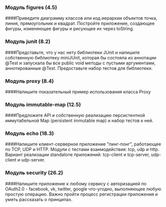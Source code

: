 ### **Модуль figures (4.5)**

####Приведите диаграмму классов или код иерархии объектов точка, линия, прямоугольник и квадрат. Постройте приложение, создающее фигуры, изменяющее фигуры и рисующее их через toString.

### **Модуль junit (8.2)**

####Представьте, что у нас нету библиотеки JUnit и напишите собственную библиотеку miniJUnit, которая бы состояла из аннотации @Test и запускала бы все public void методы c пустыми аргументами, аннотированные @Test. Предоставьте набор тестов для библиотеки.

### **Модуль proxy (8.4)**

####Напишите показательный пример использования класса Proxy

### **Модуль immutable-map (12.5)**

####Предложите API и собственную реализацию персистентной иммутабельной Map (persistent immutable map) и набор тестов к ней.

### **Модуль echo (18.3)**

####Напишите клиент-серверное приложение "пинг-понг", работающее по TCP, UDP и HTTP.
Модули с тестами взаимодействия: tcp, udp и http. Вариант реализации standalone приложений:
tcp-client и tcp-server, udp-client и udp-server.

### **Модуль security (26.2)**

####Напишите приложение к любому сервису с авторизацией по OAuth2.0 - facebook, vk, twitter, google что-угодно, выполняющее любую простую операцию. Важно пройти процесс регистрации приложения и уметь рассказать о принципах.


